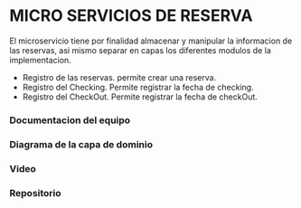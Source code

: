 # MICRO SERVICIOS DE RESERVA

El microservicio tiene por finalidad almacenar y manipular la informacion de las reservas, asi mismo separar en capas los diferentes modulos de la implementacion.

* Registro de las reservas.
  permite crear una reserva.
* Registro del Checking.
  Permite registrar la fecha de checking.
* Registro del CheckOut.
  Permite registrar la fecha de checkOut.

### Documentacion del equipo


### Diagrama de la capa de dominio


### Video


### Repositorio
